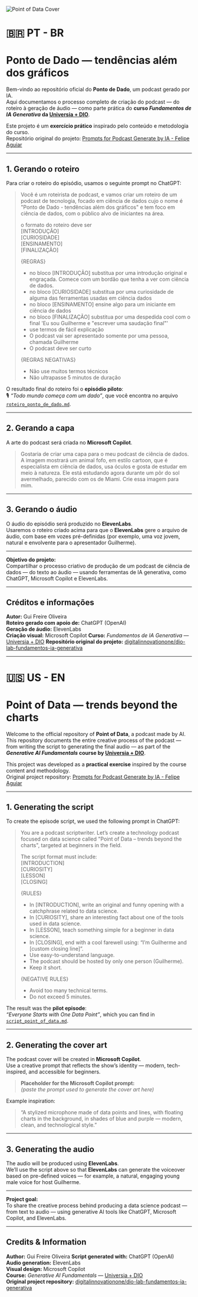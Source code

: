 ![Point of Data Cover](./cover_mscopilot.png)

# 🇧🇷 PT - BR
# Ponto de Dado — tendências além dos gráficos

Bem-vindo ao repositório oficial do **Ponto de Dado**, um podcast gerado por IA.  
Aqui documentamos o processo completo de criação do podcast — do roteiro à geração de áudio — como parte prática do **curso _Fundamentos de IA Generativa_ da [Universia + DIO](https://web.dio.me/track/universia-fundamentos-de-ia-generativa)**.

Este projeto é um **exercício prático** inspirado pelo conteúdo e metodologia do curso.  
Repositório original do projeto: [Prompts for Podcast Generate by IA - Felipe Aguiar](https://github.com/felipeAguiarCode/prompts-for-podcast-generate-by-ia)

---

## 1. Gerando o roteiro

Para criar o roteiro do episódio, usamos o seguinte prompt no ChatGPT:

> Você é um roteirista de podcast, e vamos criar um roteiro de um podcast de tecnologia, focado em ciência de dados cujo o nome é "Ponto de Dado - tendências além dos gráficos" e tem foco em ciência de dados, com o público alvo de iniciantes na área.  
>
> o formato do roteiro deve ser  
> [INTRODUÇÃO]  
> [CURIOSIDADE]  
> [ENSINAMENTO]  
> [FINALIZAÇÃO]  
>
> {REGRAS}  
> - no bloco [INTRODUÇÃO] substitua por uma introdução original e engraçada. Comece com um bordão que tenha a ver com ciência de dados.  
> - no bloco [CURIOSIDADE] substitua por uma curiosidade de alguma das ferramentas usadas em ciência dados  
> - no bloco [ENSINAMENTO] ensine algo para um iniciante em ciência de dados  
> - no bloco [FINALIZAÇÃO] substitua por uma despedida cool com o final 'Eu sou Guilherme e "escrever uma saudação final"'  
> - use termos de fácil explicação  
> - O podcast vai ser apresentado somente por uma pessoa, chamada Guilherme  
> - O podcast deve ser curto  
>
> {REGRAS NEGATIVAS}  
> - Não use muitos termos técnicos  
> - Não ultrapasse 5 minutos de duração  

O resultado final do roteiro foi o **episódio piloto**:  
🎙️ *“Todo mundo começa com um dado”*, que você encontra no arquivo [`roteiro_ponto_de_dado.md`](./roteiro_ponto_de_dado.md).

---

## 2. Gerando a capa

A arte do podcast será criada no **Microsoft Copilot**.

> Gostaria de criar uma capa para o meu podcast de ciência de dados. A imagem mostrará um animal fofo, em estilo cartoon, que é especialista em ciência de dados, usa óculos e gosta de estudar em meio à natureza. Ele está estudando agora durante um pôr do sol avermelhado, parecido com os de Miami. Crie essa imagem para mim.

---

## 3. Gerando o áudio

O áudio do episódio será produzido no **ElevenLabs**.  
Usaremos o roteiro criado acima para que o **ElevenLabs** gere o arquivo de áudio, com base em vozes pré-definidas (por exemplo, uma voz jovem, natural e envolvente para o apresentador Guilherme).

---

**Objetivo do projeto:**  
Compartilhar o processo criativo de produção de um podcast de ciência de dados — do texto ao áudio — usando ferramentas de IA generativa, como ChatGPT, Microsoft Copilot e ElevenLabs.

---

## Créditos e informações

**Autor:** Gui Freire Oliveira   
**Roteiro gerado com apoio de:** ChatGPT (OpenAI)  
**Geração de áudio:** ElevenLabs  
**Criação visual:** Microsoft Copilot 
**Curso:** _Fundamentos de IA Generativa_ — [Universia + DIO](https://web.dio.me/track/universia-fundamentos-de-ia-generativa)
**Repositório original do projeto:** [digitalinnovationone/dio-lab-fundamentos-ia-generativa](https://github.com/digitalinnovationone/dio-lab-fundamentos-ia-generativa)

---
# 🇺🇸 US - EN
# Point of Data — trends beyond the charts

Welcome to the official repository of **Point of Data**, a podcast made by AI.  
This repository documents the entire creative process of the podcast — from writing the script to generating the final audio — as part of the **_Generative AI Fundamentals_ course by [Universia + DIO](https://web.dio.me/track/universia-fundamentos-de-ia-generativa)**.

This project was developed as a **practical exercise** inspired by the course content and methodology.  
Original project repository: [Prompts for Podcast Generate by IA - Felipe Aguiar](https://github.com/felipeAguiarCode/prompts-for-podcast-generate-by-ia)

---

## 1. Generating the script

To create the episode script, we used the following prompt in ChatGPT:

> You are a podcast scriptwriter. Let’s create a technology podcast focused on data science called "Point of Data – trends beyond the charts", targeted at beginners in the field.  
>
> The script format must include:  
> [INTRODUCTION]  
> [CURIOSITY]  
> [LESSON]  
> [CLOSING]  
>
> {RULES}  
> - In [INTRODUCTION], write an original and funny opening with a catchphrase related to data science.  
> - In [CURIOSITY], share an interesting fact about one of the tools used in data science.  
> - In [LESSON], teach something simple for a beginner in data science.  
> - In [CLOSING], end with a cool farewell using: “I’m Guilherme and [custom closing line]”.  
> - Use easy-to-understand language.  
> - The podcast should be hosted by only one person (Guilherme).  
> - Keep it short.  
>
> {NEGATIVE RULES}  
> - Avoid too many technical terms.  
> - Do not exceed 5 minutes.

The result was the **pilot episode**:  
*“Everyone Starts with One Data Point”*, which you can find in [`script_point_of_data.md`](./script_point_of_data.md).

---

## 2. Generating the cover art

The podcast cover will be created in **Microsoft Copilot**.  
Use a creative prompt that reflects the show’s identity — modern, tech-inspired, and accessible for beginners.

> **Placeholder for the Microsoft Copilot prompt:**  
> *(paste the prompt used to generate the cover art here)*

Example inspiration:  
> “A stylized microphone made of data points and lines, with floating charts in the background, in shades of blue and purple — modern, clean, and technological style.”

---

## 3. Generating the audio

The audio will be produced using **ElevenLabs**.  
We’ll use the script above so that **ElevenLabs** can generate the voiceover based on pre-defined voices — for example, a natural, engaging young male voice for host Guilherme.

---

**Project goal:**  
To share the creative process behind producing a data science podcast — from text to audio — using generative AI tools like ChatGPT, Microsoft Copilot, and ElevenLabs.

---

## Credits & Information

**Author:** Gui Freire Oliveira
**Script generated with:** ChatGPT (OpenAI)  
**Audio generation:** ElevenLabs  
**Visual design:** Microsoft Copilot  
**Course:** _Generative AI Fundamentals_ — [Universia + DIO](https://web.dio.me/track/universia-fundamentos-de-ia-generativa)  
**Original project repository:** [digitalinnovationone/dio-lab-fundamentos-ia-generativa](https://github.com/digitalinnovationone/dio-lab-fundamentos-ia-generativa)
